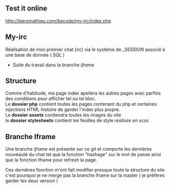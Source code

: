 ## Test it online

http://leersmathieu.com/becode/my-irc/index.php

## My-irc

Réalisation de mon premier chat (irc) via le système de _SESSION associé à une base de donnée ( SQL )

 - Suite du travail dans la branche *iframe*

## Structure

Comme d'habitude, ma page index apellera les autres pages avec parfois des conditions pour afficher tel ou tel bloc.  
Le **dossier php** contient toutes les pages contenant du php et certaines injections HTML histoire de garder l'index plus propre.  
Le **dossier assets** contiendra toutes les images du site  
le **dossier stylesheets** contient les feuilles de style *réalisée en scss*  


## Branche Iframe

Une branche *iframe* est présente sur ce git et comporte les dernières nouveauté du chat tel que la fonction "hashage" sur le mot de passe ainsi que la fonction Iframe pour refresh la page.  
  
Ces dernières fonction m'ont fait modifier presque toute la structure du site c'est pourquoi je ne merge pas la branche iframe sur la master ( je préfères garder les deux version )
